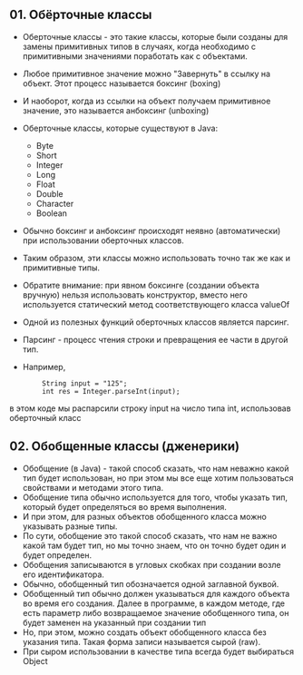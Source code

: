 ## 01. Обёрточные классы
* Оберточные классы - это такие классы, которые были созданы для замены примитивных типов в случаях, когда
необходимо с примитивными значениями поработать как с объектами.
* Любое примитивное значение можно "Завернуть" в ссылку на объект. Этот процесс называется боксинг (boxing)
* И наоборот, когда из ссылки на объект получаем примитивное значение, это называется анбоксинг (unboxing)

* Оберточные классы, которые существуют в Java:
  * Byte
  * Short
  * Integer
  * Long
  * Float
  * Double
  * Character
  * Boolean

* Обычно боксинг и анбоксинг происходят неявно (автоматически) при использовании оберточных классов.
* Таким образом, эти классы можно использовать точно так же как и примитивные типы.
* Обратите внимание: при явном боксинге (создании объекта вручную) нельзя использовать конструктор, вместо него
используется статический метод соответствующего класса valueOf
* Одной из полезных функций оберточных классов является парсинг.
* Парсинг - процесс чтения строки и превращения ее части в другой тип.
* Например, 
```
        String input = "125";
        int res = Integer.parseInt(input);
```

в этом коде мы распарсили строку input на число типа int, использовав оберточный класс

## 02. Обобщенные классы (дженерики)
* Обобщение (в Java) - такой способ сказать, что нам неважно какой тип будет использован, но при этом мы все еще хотим
пользоваться свойствами и методами этого типа.
* Обобщение типа обычно используется для того, чтобы указать тип, который будет определяться во время выполнения.
* И при этом, для разных объектов обобщенного класса можно указывать разные типы.
* По сути, обобщение это такой способ сказать, что нам не важно какой там будет тип, но мы точно знаем, что он
точно будет один и будет определен.
* Обобщения записываются в угловых скобках при создании возле его идентификатора.
* Обычно, обобщенный тип обозначается одной заглавной буквой.
* Обобщенный тип обычно должен указываться для каждого объекта во время его создания. Далее в программе, в каждом
методе, где есть параметр либо возвращаемое значение обобщенного типа, он будет заменен на указанный при создании тип
* Но, при этом, можно создать объект обобщенного класса без указания типа. Такая форма записи называется сырой (raw).
* При сыром использовании в качестве типа всегда будет выбираться Object
